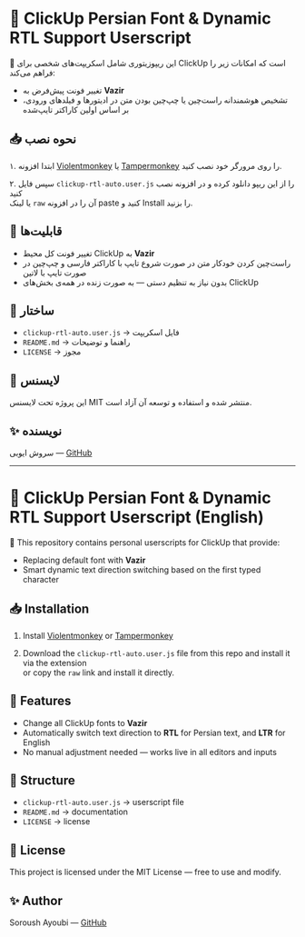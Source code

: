
# 📌 ClickUp Persian Font & Dynamic RTL Support Userscript

📝 این ریپوزیتوری شامل اسکریپت‌های شخصی برای ClickUp است که امکانات زیر را فراهم می‌کند:
- تغییر فونت پیش‌فرض به **Vazir**
- تشخیص هوشمندانه راست‌چین یا چپ‌چین بودن متن در ادیتورها و فیلدهای ورودی، بر اساس اولین کاراکتر تایپ‌شده

## 📥 نحوه نصب

۱. ابتدا افزونه [Violentmonkey](https://violentmonkey.github.io/get-it/) یا [Tampermonkey](https://www.tampermonkey.net/) را روی مرورگر خود نصب کنید.

۲. سپس فایل `clickup-rtl-auto.user.js` را از این ریپو دانلود کرده و در افزونه نصب کنید  
یا لینک `raw` آن را در افزونه paste کنید و Install را بزنید.

## 📌 قابلیت‌ها
- تغییر فونت کل محیط ClickUp به **Vazir**
- راست‌چین کردن خودکار متن در صورت شروع تایپ با کاراکتر فارسی و چپ‌چین در صورت تایپ با لاتین
- بدون نیاز به تنظیم دستی — به صورت زنده در همه‌ی بخش‌های ClickUp

## 📂 ساختار
- `clickup-rtl-auto.user.js` → فایل اسکریپت
- `README.md` → راهنما و توضیحات
- `LICENSE` → مجوز

## 📄 لایسنس
این پروژه تحت لایسنس MIT منتشر شده و استفاده و توسعه آن آزاد است.

## ✨ نویسنده
سروش ایوبی — [GitHub](https://github.com/soroushayoubi)

---

# 📌 ClickUp Persian Font & Dynamic RTL Support Userscript (English)

📝 This repository contains personal userscripts for ClickUp that provide:
- Replacing default font with **Vazir**
- Smart dynamic text direction switching based on the first typed character

## 📥 Installation

1. Install [Violentmonkey](https://violentmonkey.github.io/get-it/) or [Tampermonkey](https://www.tampermonkey.net/)

2. Download the `clickup-rtl-auto.user.js` file from this repo and install it via the extension  
or copy the `raw` link and install it directly.

## 📌 Features
- Change all ClickUp fonts to **Vazir**
- Automatically switch text direction to **RTL** for Persian text, and **LTR** for English
- No manual adjustment needed — works live in all editors and inputs

## 📂 Structure
- `clickup-rtl-auto.user.js` → userscript file
- `README.md` → documentation
- `LICENSE` → license

## 📄 License
This project is licensed under the MIT License — free to use and modify.

## ✨ Author
Soroush Ayoubi — [GitHub](https://github.com/soroushayoubi)

